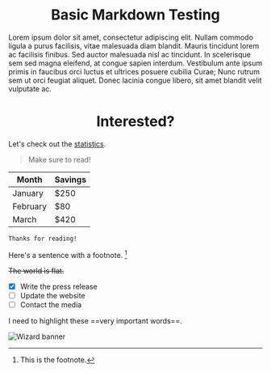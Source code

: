 <h1 style="text-align: center;">Basic Markdown Testing</h1>
Lorem ipsum dolor sit amet, consectetur adipiscing elit. Nullam commodo ligula a purus facilisis, vitae malesuada diam blandit. Mauris tincidunt lorem ac facilisis finibus. Sed auctor malesuada nisl ac tincidunt. In scelerisque sem sed magna eleifend, at congue sapien interdum. Vestibulum ante ipsum primis in faucibus orci luctus et ultrices posuere cubilia Curae; Nunc rutrum sem ut orci feugiat aliquet. Donec lacinia congue libero, sit amet blandit velit vulputate ac.

<h1 style="text-align: center;">Interested?</h1>

Let's check out the [statistics](https://example.com/stats). 

> Make sure to read!

| Month    | Savings |
| -------- | ------- |
| January  | $250    |
| February | $80     |
| March    | $420    |

```
Thanks for reading!
```

Here's a sentence with a footnote. [^*]

[^*]: This is the footnote.

~~The world is flat.~~

- [x] Write the press release
- [ ] Update the website
- [ ] Contact the media

I need to highlight these ==very important words==.

![Wizard banner](../banner.png)

